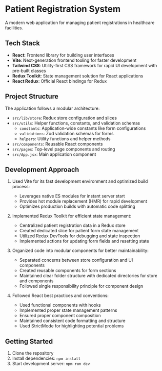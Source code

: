 # Patient Registration System

A modern web application for managing patient registrations in healthcare facilities.

## Tech Stack

- **React**: Frontend library for building user interfaces
- **Vite**: Next-generation frontend tooling for faster development
- **Tailwind CSS**: Utility-first CSS framework for rapid UI development with pre-built classes
- **Redux Toolkit**: State management solution for React applications
- **React Redux**: Official React bindings for Redux

## Project Structure

The application follows a modular architecture:

- `src/lib/store`: Redux store configuration and slices
- `src/utils`: Helper functions, constants, and validation schemas
  - `constants`: Application-wide constants like form configurations
  - `validations`: Zod validation schemas for forms
  - `helpers`: Utility functions and helper methods
- `src/components`: Reusable React components
- `src/pages`: Top-level page components and routing
- `src/App.jsx`: Main application component


## Development Approach

1. Used Vite for its fast development environment and optimized build process:
   - Leverages native ES modules for instant server start
   - Provides hot module replacement (HMR) for rapid development
   - Optimizes production builds with automatic code splitting

2. Implemented Redux Toolkit for efficient state management:
   - Centralized patient registration data in a Redux store
   - Created dedicated slice for patient form state management
   - Utilized Redux DevTools for debugging and state inspection
   - Implemented actions for updating form fields and resetting state

3. Organized code into modular components for better maintainability:
   - Separated concerns between store configuration and UI components
   - Created reusable components for form sections
   - Maintained clear folder structure with dedicated directories for store and components
   - Followed single responsibility principle for component design

4. Followed React best practices and conventions:
   - Used functional components with hooks
   - Implemented proper state management patterns
   - Ensured proper component composition
   - Maintained consistent code formatting and structure
   - Used StrictMode for highlighting potential problems

## Getting Started

1. Clone the repository
2. Install dependencies: `npm install`
3. Start development server: `npm run dev`
